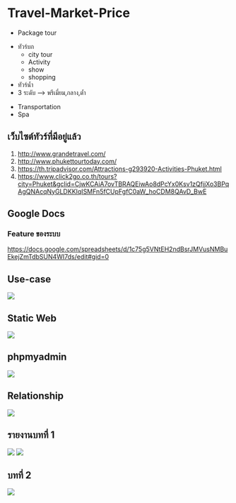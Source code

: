 # Travel-Market-Price
* Package tour
- ทัวร์บก
  - city tour
  - Activity
  - show
  - shopping
- ทัวร์น้ำ    
- 3 ระดับ --> พรีเมี่ยม,กลาง,ต้ำ
* Transportation
* Spa



## เว็บไซต์ทัวร์ที่มีอยู่แล้ว
1. http://www.grandetravel.com/
2. http://www.phukettourtoday.com/
3. https://th.tripadvisor.com/Attractions-g293920-Activities-Phuket.html
4. https://www.click2go.co.th/tours?city=Phuket&gclid=CjwKCAiA7ovTBRAQEiwAo8dPcYx0Ksv1zQfjjXo3BPqAgQNAcqNyGLDKKIqISMFn5fCUpFgfC0aW_hoCDM8QAvD_BwE

## Google Docs
### Feature ของระบบ
https://docs.google.com/spreadsheets/d/1c75g5VNtEH2ndBsrJMVusNMBuEkejZmTdbSUN4WI7ds/edit#gid=0

## Use-case
<img src="usecase.PNG">

## Static Web
<img src="static-tour.PNG">

## phpmyadmin
<img src="phpmyadmin.PNG">

## Relationship
<img src="relationship.PNG">

## รายงานบทที่ 1
<img src="chapter1.PNG">
<img src="chapter1-2.PNG">

## บทที่ 2
<img src="chapter2-1.PNG">

